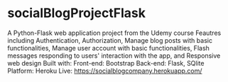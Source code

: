 # socialBlogProjectFlask
A Python-Flask web application project from the Udemy course Feautres including Authentication, Authorization, Manage blog posts with basic functionalities, Manage user account with basic functionalities, Flash messages responding to users' interaction with the app, and Responsive web design  Built with: Front-end:  Bootstrap Back-end: Flask, SQlite  Platform: Heroku
Live: https://socialblogcompany.herokuapp.com/
